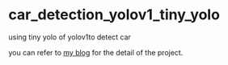 # car_detection_yolov1_tiny_yolo
using tiny yolo of yolov1to detect car

you can refer to [my blog](https://aichitudou.github.io/2017/11/15/yolov1-car/) for the detail of the project. 



